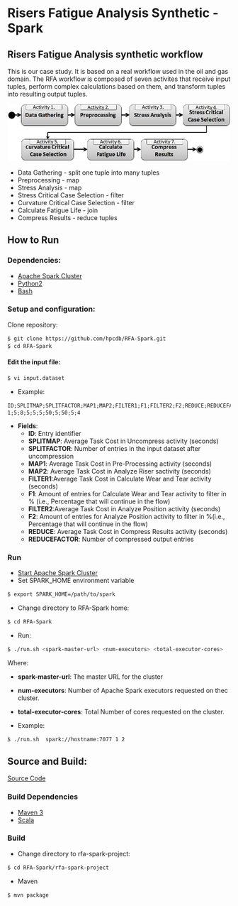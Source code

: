 # Risers Fatigue Analysis Synthetic - Spark

## Risers Fatigue Analysis synthetic workflow
This is our case study. It is based on a real workflow used in the oil and gas domain. The RFA workflow is composed of seven activites that receive input tuples, perform complex calculations based on them, and transform tuples into resulting output tuples.

![alt text](https://raw.githubusercontent.com/hpcdb/RFA-Spark/master/rfa-image.png "Risers Fatigue Analysis workflow")

- Data Gathering - split one tuple into many tuples
- Preprocessing - map
- Stress Analysis - map
- Stress Critical Case Selection - filter
- Curvature Critical Case Selection - filter
- Calculate Fatigue Life - join
- Compress Results - reduce tuples

## How to Run
### Dependencies:
- [Apache Spark Cluster](https://spark.apache.org/docs/1.1.0/cluster-overview)
- [Python2](https://www.python.org/downloads/)
- [Bash](https://www.gnu.org/software/bash/)

### Setup and configuration:
Clone repository:
```sh
$ git clone https://github.com/hpcdb/RFA-Spark.git
$ cd RFA-Spark
```
#### Edit the input file:
```sh
$ vi input.dataset
```
- Example:
```csv
ID;SPLITMAP;SPLITFACTOR;MAP1;MAP2;FILTER1;F1;FILTER2;F2;REDUCE;REDUCEFACTOR
1;5;8;5;5;5;50;5;50;5;4
```
- **Fields**:
     - **ID**: Entry identifier
     - **SPLITMAP**: Average Task Cost in Uncompress activity (seconds)
     - **SPLITFACTOR**: Number of entries in the input dataset after uncompression
     - **MAP1**: Average Task Cost in Pre-Processing activity (seconds)
     - **MAP2**: Average Task Cost in Analyze Riser sactivity (seconds)
     - **FILTER1**:Average Task Cost in Calculate Wear and Tear activity (seconds)
     - **F1**: Amount of entries for Calculate Wear and Tear activity to filter in % (i.e., Percentage that will continue in the flow)
     - **FILTER2**:Average Task Cost in Analyze Position activity (seconds)
     - **F2**: Amount of entries for Analyze Position activity to filter in %(i.e., Percentage that will continue in the flow)
     - **REDUCE**: Average Task Cost in Compress Results activity (seconds)
     - **REDUCEFACTOR**:  Number of compressed output entries

### Run
- [Start Apache Spark Cluster](https://spark.apache.org/docs/1.1.0/cluster-overview.html)
- Set SPARK_HOME environment variable
```sh
$ export SPARK_HOME=/path/to/spark
```
- Change directory to RFA-Spark home:
```sh
$ cd RFA-Spark
```
- Run:
```sh
$ ./run.sh <spark-master-url> <num-executors> <total-executor-cores>
```
Where:
   - **spark-master-url**: The master URL for the cluster
   - **num-executors**: Number of Apache Spark executors requested on thec cluster.
   - **total-executor-cores**: Total Number of cores requested on the cluster.

- Example:
```sh
$ ./run.sh  spark://hostname:7077 1 2
```
## Source and Build:

[Source Code](rfa-spark-project)

### Build Dependencies
- [Maven 3](http://maven.apache.org)
- [Scala](http://www.scala-lang.org/)

### Build
- Change directory to rfa-spark-project:
```sh
$ cd RFA-Spark/rfa-spark-project
```
- Maven
```sh
$ mvn package
```
